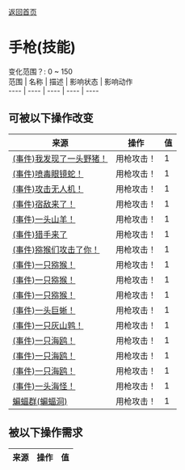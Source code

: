[返回首页](index.md)  
# 手枪(技能)  
变化范围？: 0 ~ 150  
范围  |  名称  |  描述  |  影响状态  |  影响动作  
----  |  ----  |  ----  |  ----  |  ----  
## 可被以下操作改变  
来源  |  操作  |  值  
----  |  ----  |  ----  
[(事件)我发现了一头野猪！](Event_BoarFight.md)  |  用枪攻击！  |  1  
[(事件)喷毒眼镜蛇！](Event_CobraFight.md)  |  用枪攻击！  |  1  
[(事件)攻击无人机！](Event_DroneFight.md)  |  用枪攻击！  |  1  
[(事件)宿敌来了！](Event_EnemyFight.md)  |  用枪攻击！  |  1  
[(事件)一头山羊！](Event_GoatFight.md)  |  用枪攻击！  |  1  
[(事件)猎手来了](Event_HunterFight.md)  |  用枪攻击！  |  1  
[(事件)猕猴们攻击了你！](Event_MacaqueDenFight.md)  |  用枪攻击！  |  1  
[(事件)一只猕猴！](Event_MacaqueFight.md)  |  用枪攻击！  |  1  
[(事件)一只猕猴！](Event_MacaqueFightRaid.md)  |  用枪攻击！  |  1  
[(事件)一只猕猴！](Event_MacaqueUndeadFight.md)  |  用枪攻击！  |  1  
[(事件)一头巨蜥！](Event_MonitorFight.md)  |  用枪攻击！  |  1  
[(事件)一只灰山鹑！](Event_PartridgeFight.md)  |  用枪攻击！  |  1  
[(事件)一只海鸥！](Event_SeagullFight.md)  |  用枪攻击！  |  1  
[(事件)一只海鸥！](Event_SeagullRaid.md)  |  用枪攻击！  |  1  
[(事件)一只海鸥！](Event_SeagullRaidCrop.md)  |  用枪攻击！  |  1  
[(事件)一头海怪！](Event_SeahoundFight.md)  |  用枪攻击！  |  1  
[蝙蝠群(蝙蝠洞)](BatColony.md)  |  用枪攻击！  |  1  
## 被以下操作需求  
来源  |  操作  |  值  
----  |  ----  |  ----  

